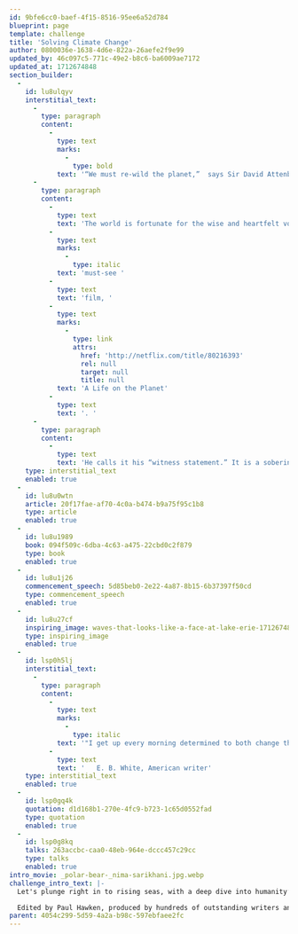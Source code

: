 ```yaml
---
id: 9bfe6cc0-baef-4f15-8516-95ee6a52d784
blueprint: page
template: challenge
title: 'Solving Climate Change'
author: 0800036e-1638-4d6e-822a-26aefe2f9e99
updated_by: 46c097c5-771c-49e2-b8c6-ba6009ae7172
updated_at: 1712674848
section_builder:
  -
    id: lu8ulqyv
    interstitial_text:
      -
        type: paragraph
        content:
          -
            type: text
            marks:
              -
                type: bold
            text: '“We must re-wild the planet,”  says Sir David Attenborough'
      -
        type: paragraph
        content:
          -
            type: text
            text: 'The world is fortunate for the wise and heartfelt voice of this 94-year-old naturalist, broadcaster and humanist. He not only clarifies Earth’s climate crisis; he also delineates clear solutions, as in his '
          -
            type: text
            marks:
              -
                type: italic
            text: 'must-see '
          -
            type: text
            text: 'film, '
          -
            type: text
            marks:
              -
                type: link
                attrs:
                  href: 'http://netflix.com/title/80216393'
                  rel: null
                  target: null
                  title: null
            text: 'A Life on the Planet'
          -
            type: text
            text: '. '
      -
        type: paragraph
        content:
          -
            type: text
            text: 'He calls it his “witness statement.” It is a sobering and necessary yet hopeful investigation of the actions to which all of us now must commit our minds and hearts in full measure.'
    type: interstitial_text
    enabled: true
  -
    id: lu8u0wtn
    article: 20f17fae-af70-4c0a-b474-b9a75f95c1b8
    type: article
    enabled: true
  -
    id: lu8u1989
    book: 094f509c-6dba-4c63-a475-22cbd0c2f879
    type: book
    enabled: true
  -
    id: lu8u1j26
    commencement_speech: 5d85beb0-2e22-4a87-8b15-6b37397f50cd
    type: commencement_speech
    enabled: true
  -
    id: lu8u27cf
    inspiring_image: waves-that-looks-like-a-face-at-lake-erie-1712674810.jpeg
    type: inspiring_image
    enabled: true
  -
    id: lsp0h5lj
    interstitial_text:
      -
        type: paragraph
        content:
          -
            type: text
            marks:
              -
                type: italic
            text: '"I get up every morning determined to both change the world and have one hell of a good time. Sometimes this makes planning my day difficult." '
          -
            type: text
            text: '   E. B. White, American writer'
    type: interstitial_text
    enabled: true
  -
    id: lsp0gq4k
    quotation: d1d168b1-270e-4fc9-b723-1c65d0552fad
    type: quotation
    enabled: true
  -
    id: lsp0g8kq
    talks: 263accbc-caa0-48eb-964e-dccc457c29cc
    type: talks
    enabled: true
intro_movie: _polar-bear-_nima-sarikhani.jpg.webp
challenge_intro_text: |-
  Let's plunge right in to rising seas, with a deep dive into humanity’s climate crisis. The title says it all: “Drawdown. The Most Comprehensive Plan Ever Proposed to Reverse Global Warning.”

  Edited by Paul Hawken, produced by hundreds of outstanding writers and researchers from across the continents, this is indeed a visionary and comprehensive resource for understanding both the challenges and solutions of this climate change era, the Anthropocene. This is truly an exciting and hopeful read.
parent: 4054c299-5d59-4a2a-b98c-597ebfaee2fc
---
```

